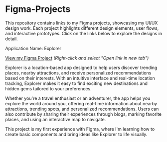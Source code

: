 # Figma-Projects
This repository contains links to my Figma projects, showcasing my UI/UX design work. 
Each project highlights different design elements, user flows, and interactive prototypes. 
Click on the links below to explore the designs in detail.


Application Name: Explorer  

[View my Figma Project](https://www.figma.com/design/5cehA93xswMYrMwht4OLB5/Explorer?node-id=0-1&t=pOmqYw1dknKxiY79-1) _(Right-click and select "Open link in new tab")_  

Explorer is a location-based app designed to help users discover trending places, nearby attractions, and receive personalized recommendations based on their interests. With an intuitive interface and real-time location tracking, Explorer makes it easy to find exciting new destinations and hidden gems tailored to your preferences.

Whether you're a travel enthusiast or an adventurer, the app helps you explore the world around you, offering real-time information about nearby attractions, trending spots, and personalized recommendations. Users can also contribute by sharing their experiences through blogs, marking favorite places, and using an interactive map to navigate.

This project is my first experience with Figma, where I'm learning how to create basic components and bring ideas like Explorer to life visually.








